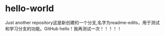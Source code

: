 # hello-world
Just another repository这是新创建的一个分支,名字为readme-edits，用于测试和学习分支的功能。GitHub hello！我再测试一次！！！！！

